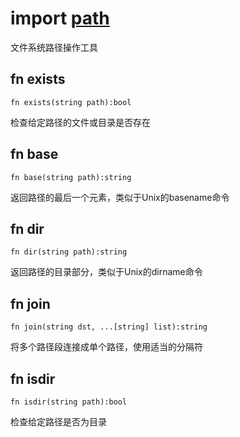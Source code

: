 # import [path](https://github.com/nature-lang/nature/blob/master/std/path/main.n)

文件系统路径操作工具

## fn exists

```
fn exists(string path):bool
```

检查给定路径的文件或目录是否存在

## fn base

```
fn base(string path):string
```

返回路径的最后一个元素，类似于Unix的basename命令

## fn dir

```
fn dir(string path):string
```

返回路径的目录部分，类似于Unix的dirname命令

## fn join

```
fn join(string dst, ...[string] list):string
```

将多个路径段连接成单个路径，使用适当的分隔符

## fn isdir

```
fn isdir(string path):bool
```

检查给定路径是否为目录